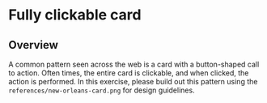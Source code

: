 # Fully clickable card

## Overview
A common pattern seen across the web is a card with a button-shaped call to action. Often times, the entire card is clickable, and when clicked, the action is performed. In this exercise, please build out this pattern using the `references/new-orleans-card.png` for design guidelines.
